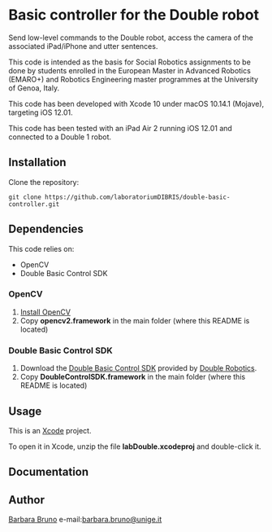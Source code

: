 # Basic controller for the Double robot

Send low-level commands to the Double robot, access the camera of the associated iPad/iPhone and utter sentences.

This code is intended as the basis for Social Robotics assignments to be done by students enrolled in the European Master in Advanced Robotics (EMARO+) and Robotics Engineering master programmes at the University of Genoa, Italy.

This code has been developed with Xcode 10 under macOS 10.14.1 (Mojave), targeting iOS 12.01.

This code has been tested with an iPad Air 2 running iOS 12.01 and connected to a Double 1 robot.

## Installation

Clone the repository:

    git clone https://github.com/laboratoriumDIBRIS/double-basic-controller.git

## Dependencies

This code relies on:
* OpenCV
* Double Basic Control SDK

### OpenCV

1. [Install OpenCV](https://docs.opencv.org/2.4/doc/tutorials/introduction/ios_install/ios_install.html#ios-installation)
2. Copy <strong>opencv2.framework</strong> in the main folder (where this README is located)

### Double Basic Control SDK

1. Download the [Double Basic Control SDK](https://github.com/doublerobotics/Basic-Control-SDK-iOS) provided by [Double Robotics](http://www.doublerobotics.com).
2. Copy <strong>DoubleControlSDK.framework</strong> in the main folder (where this README is located)

## Usage

This is an [Xcode](https://developer.apple.com/xcode/) project.

To open it in Xcode, unzip the file <strong>labDouble.xcodeproj</strong> and double-click it.

## Documentation

## Author

[Barbara Bruno](https://github.com/bbbruno) e-mail:barbara.bruno@unige.it
